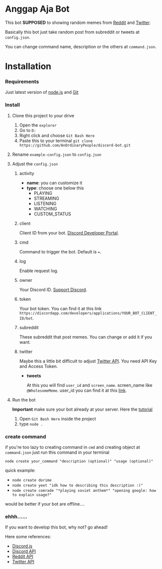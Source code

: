 # Anggap Aja Bot
This bot **SUPPOSED** to showing random memes from [Reddit](https://reddit.com) and [Twitter](https://twitter.com).

Basically this bot just take random post from subreddit or tweets at `config.json`.

You can change command name, description or the others at `command.json`.

# Installation
### Requirements
Just latest version of [node.js](https://nodejs.org/en/download/current/) and [Git](https://git-scm.com/downloads)

### Install
1. Clone this project to your drive
    1. Open the `explorer`
    1. Go to `D:`
    1. Right click and choose `Git Bash Here`
    1. Paste this to your terminal `git clone https://github.com/AnOrdinaryPeople/discord-bot.git`
1. Rename `example-config.json` to `config.json`
1. Adjust the `config.json`
    1. activity
        - **name**: you can customize it
        - **type**: choose one below this
          - PLAYING
          - STREAMING
          - LISTENING
          - WATCHING
          - CUSTOM_STATUS
    1. client
       
       Client ID from your bot. [Discord Developer Portal](https://discordapp.com/developers/applications).
    1. cmd
    
        Command to trigger the bot. Default is `=`.
    1. log
       
       Enable request log.
    1. owner
       
        Your Discord ID. [Support Discord](https://support.discordapp.com/hc/en-us/articles/206346498-Where-can-I-find-my-User-Server-Message-ID-).
    1. token
       
       Your bot token. You can find it at this link `https://discordapp.com/developers/applications/YOUR_BOT_CLIENT_ID/bot`.
    1. subreddit
       
       These subreddit that post memes. You can change or add it if you want.
    1. twitter
       
       Maybe this a little bit difficult to adjust [Twitter API](https://developer.twitter.com). You need API Key and Access Token.
       - **tweets**
         
         At this you will find `user_id` and `screen_name`. screen_name like `@WholesomeMeme`. user_id you can find it at this [link](http://gettwitterid.com).
 1. Run the bot
    
    **Important** make sure your bot already at your server. Here the [tutorial](https://github.com/jagrosh/MusicBot/wiki/Adding-Your-Bot-To-Your-Server)
    1. Open `Git Bash Here` inside the project
    1. type `node .`

### create command
if you're too lazy to creating command in `cmd` and creating object at `command.json` just run this command in your terminal

`node create your_command "description (optional)" "usage (optional)"`

quick example:
- `node create dorime`
- `node create yeet "idk how to describing this description :("`
- `node create comrade "*playing soviet anthem*" "opening google: how to explain usage?"`

would be better if your bot are offline....

### ehhh......
If you want to develop this bot, why not? go ahead!

Here some references:
- [Discord.js](https://discordjs.guide)
- [Discord API](https://discordapp.com/developers/docs)
- [Reddit API](https://www.reddit.com/dev/api)
- [Twitter API](https://developer.twitter.com/en/docs)
